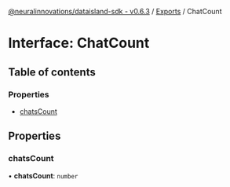 [@neuralinnovations/dataisland-sdk - v0.6.3](../../README.md) / [Exports](../modules.md) / ChatCount

# Interface: ChatCount

## Table of contents

### Properties

- [chatsCount](ChatCount.md#chatscount)

## Properties

### chatsCount

• **chatsCount**: `number`
